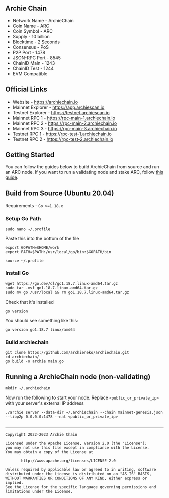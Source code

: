 ## Archie Chain
* Network Name - ArchieChain
* Coin Name - ARC
* Coin Symbol - ARC
* Supply - 10 billion
* Blocktime - 2 Seconds
* Consensus - PoS
* P2P Port - 1478
* JSON-RPC Port - 8545 
* ChainID Main - 1243
* ChainID Test - 1244
* EVM Compatible

## Official Links
* Website - https://archiechain.io
* Mainnet Explorer - https://app.archiescan.io
* Testnet Explorer - https://testnet.archiescan.io
* Mainnet RPC 1 - https://rpc-main-1.archiechain.io
* Mainnet RPC 2 - https://rpc-main-2.archiechain.io
* Mainnet RPC 3 - https://rpc-main-3.archiechain.io
* Testnet RPC 1 - https://rpc-test-1.archiechain.io
* Testnet RPC 2 - https://rpc-test-2.archiechain.io


## Getting Started
You can follow the guides below to build ArchieChain from source and run an ARC node. If you want to run a validating node and stake ARC, follow [this guide](ValidatorGuide.md).

## Build from Source (Ubuntu 20.04)
Requirements - `Go >=1.18.x`

### Setup Go Path
```
sudo nano ~/.profile
```
Paste this into the bottom of the file
```
export GOPATH=$HOME/work
export PATH=$PATH:/usr/local/go/bin:$GOPATH/bin
```
```
source ~/.profile
```

### Install Go
```
wget https://go.dev/dl/go1.18.7.linux-amd64.tar.gz
sudo tar -xvf go1.18.7.linux-amd64.tar.gz
sudo mv go /usr/local && rm go1.18.7.linux-amd64.tar.gz
```
Check that it's installed
```
go version
```
You should see something like this:
```
go version go1.18.7 linux/amd64
```

### Build archiechain
```
git clone https://github.com/archieneko/archiechain.git
cd archiechain/
go build -o archie main.go
```

## Running a ArchieChain node (non-validating)
```
mkdir ~/.archiechain
```
Now run the following to start your node. Replace `<public_or_private_ip>` with your server's external IP address
```
./archie server --data-dir ~/.archiechain --chain mainnet-genesis.json --libp2p 0.0.0.0:1478 --nat <public_or_private_ip>


```

---
```
Copyright 2022-2023 Archie Chain

Licensed under the Apache License, Version 2.0 (the "License");
you may not use this file except in compliance with the License.
You may obtain a copy of the License at

       http://www.apache.org/licenses/LICENSE-2.0

Unless required by applicable law or agreed to in writing, software
distributed under the License is distributed on an "AS IS" BASIS,
WITHOUT WARRANTIES OR CONDITIONS OF ANY KIND, either express or implied.
See the License for the specific language governing permissions and
limitations under the License.
```
